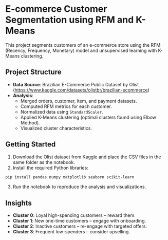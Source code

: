 # E-commerce Customer Segmentation using RFM and K-Means

This project segments customers of an e-commerce store using the RFM (Recency, Frequency, Monetary) model and unsupervised learning with K-Means clustering.

## Project Structure

- **Data Source**: Brazilian E-Commerce Public Dataset by Olist (https://www.kaggle.com/datasets/olistbr/brazilian-ecommerce)
- **Analysis**:
  - Merged orders, customer, item, and payment datasets.
  - Computed RFM metrics for each customer.
  - Normalized data using `StandardScaler`.
  - Applied K-Means clustering (optimal clusters found using Elbow Method).
  - Visualized cluster characteristics.

## Getting Started

1. Download the Olist dataset from Kaggle and place the CSV files in the same folder as the notebook.
2. Install the required Python libraries:

```bash
pip install pandas numpy matplotlib seaborn scikit-learn
```

3. Run the notebook to reproduce the analysis and visualizations.

## Insights

- **Cluster 0**: Loyal high-spending customers – reward them.
- **Cluster 1**: New one-time customers – engage with onboarding.
- **Cluster 2**: Inactive customers – re-engage with targeted offers.
- **Cluster 3**: Frequent low-spenders – consider upselling.

